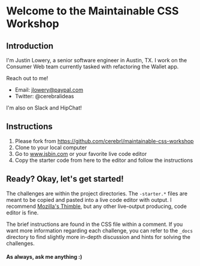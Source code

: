 # Welcome to the Maintainable CSS Workshop

## Introduction

I'm Justin Lowery, a senior software engineer in Austin, TX. I work on the Consumer Web team currently tasked with refactoring the Wallet app.

Reach out to me!

- Email: jlowery@paypal.com
- Twitter: @cerebralideas

I'm also on Slack and HipChat!

## Instructions

1. Please fork from https://github.com/cerebrl/maintainable-css-workshop
2. Clone to your local computer
3. Go to www.jsbin.com or your favorite live code editor
4. Copy the starter code from here to the editor and follow the instructions

## Ready? Okay, let's get started!

The challenges are within the project directories. The `-starter.*` files are meant to be copied and pasted into a live code editor with output. I recommend [Mozilla's Thimble](https://thimble.mozilla.org), but any other live-output producing, code editor is fine.

The brief instructions are found in the CSS file within a comment. If you want more information regarding each challenge, you can refer to the `_docs` directory to find slightly more in-depth discussion and hints for solving the challenges.

#### As always, ask me anything :)
